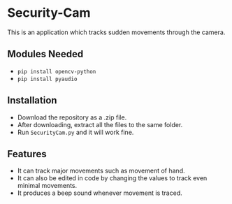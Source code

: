 # Security-Cam
This is an application which tracks sudden movements through the camera.

## Modules Needed
- `pip install opencv-python`
- `pip install pyaudio`

## Installation
- Download the repository as a .zip file.
- After downloading, extract all the files to the same folder.
- Run `SecurityCam.py` and it will work fine.

## Features
- It can track major movements such as movement of hand.
- It can also be edited in code by changing the values to track even minimal movements.
- It produces a beep sound whenever movement is traced. 
